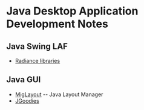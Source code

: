 # Java Desktop Application Development Notes

## Java Swing LAF

- [Radiance libraries](https://github.com/kirill-grouchnikov/radiance)

## Java GUI

- [MigLayout](http://www.miglayout.com/) -- Java Layout Manager
- [JGoodies](http://www.jgoodies.com/)
